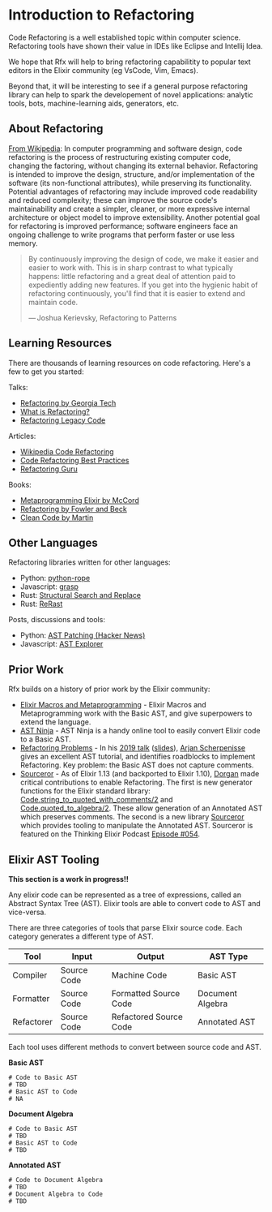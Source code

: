 # Introduction to Refactoring

Code Refactoring is a well established topic within computer science.
Refactoring tools have shown their value in IDEs like Eclipse and Intellij
Idea.

We hope that Rfx will help to bring refactoring capabilitity to popular text
editors in the Elixir community (eg VsCode, Vim, Emacs).

Beyond that, it will be interesting to see if a general purpose refactoring
library can help to spark the developement of novel applications: analytic
tools, bots, machine-learning aids, generators, etc.

## About Refactoring

[From Wikipedia](https://en.wikipedia.org/wiki/Code_refactoring): In computer
programming and software design, code refactoring is the process of
restructuring existing computer code, changing the factoring, without changing
its external behavior. Refactoring is intended to improve the design,
structure, and/or implementation of the software (its non-functional
attributes), while preserving its functionality. Potential advantages of
refactoring may include improved code readability and reduced complexity; these
can improve the source code's maintainability and create a simpler, cleaner, or
more expressive internal architecture or object model to improve extensibility.
Another potential goal for refactoring is improved performance; software
engineers face an ongoing challenge to write programs that perform faster or
use less memory.

> By continuously improving the design of code, we make it easier and easier to
> work with. This is in sharp contrast to what typically happens: little
> refactoring and a great deal of attention paid to expediently adding new
> features. If you get into the hygienic habit of refactoring continuously,
> you'll find that it is easier to extend and maintain code.
> 
> — Joshua Kerievsky, Refactoring to Patterns

## Learning Resources

There are thousands of learning resources on code refactoring.  Here's a
few to get you started:

Talks: 

- [Refactoring by Georgia Tech](https://www.youtube.com/watch?v=LsLniadcRTw)
- [What is Refactoring?](https://www.youtube.com/watch?v=DQJGRV9np40)
- [Refactoring Legacy Code](https://www.youtube.com/watch?v=p-oWHEfXEVs)

Articles:

- [Wikipedia Code Refactoring](https://en.wikipedia.org/wiki/Code_refactoring)
- [Code Refactoring Best Practices](https://www.altexsoft.com/blog/engineering/code-refactoring-best-practices-when-and-when-not-to-do-it/)
- [Refactoring Guru](https://refactoring.guru/refactoring)

Books:

- [Metaprogramming Elixir by McCord](https://pragprog.com/titles/cmelixir/metaprogramming-elixir/)
- [Refactoring by Fowler and Beck](https://martinfowler.com/books/refactoring.html)
- [Clean Code by Martin](https://www.amazon.com/Clean-Code-Handbook-Software-Craftsmanship/dp/0132350882)

## Other Languages

Refactoring libraries written for other languages:

- Python: [python-rope](https://github.com/python-rope/rope)
- Javascript: [grasp](https://graspjs.com)
- Rust: [Structural Search and Replace](https://rust-analyzer.github.io/manual.html#structural-search-and-replace)
- Rust: [ReRast](https://github.com/google/rerast)

Posts, discussions and tools:

- Python: [AST Patching (Hacker News)](https://news.ycombinator.com/item?id=27419237)
- Javascript: [AST Explorer](https://astexplorer.net/)

## Prior Work

Rfx builds on a history of prior work by the Elixir community:

- [Elixir Macros and Metaprogramming][macros] - Elixir Macros and
  Metaprogramming work with the Basic AST, and give superpowers to extend the
  language.
- [AST Ninja][astn] - AST Ninja is a handy online tool to easily convert Elixir
  code to a Basic AST.
- [Refactoring Problems][as_talk] - In his [2019 talk][as_talk]
  ([slides][as_slides]), [Arjan Scherpenisse][asgh] gives an excellent AST
  tutorial, and identifies roadblocks to implement Refactoring.  Key problem:
  the Basic AST does not capture comments.
- [Sourceror][sourceror] - As of Elixir 1.13 (and backported to Elixir 1.10),
  [Dorgan][dorgangh] made critical contributions to enable Refactoring.  The
  first is new generator functions for the Elixir standard library:
  [Code.string_to_quoted_with_comments/2][stqwc] and
  [Code.quoted_to_algebra/2][qta].  These allow generation of an Annotated AST
  which preserves comments.  The second is a new library [Sourceror][sourceror]
  which provides tooling to manipulate the Annotated AST.  Sourceror is
  featured on the Thinking Elixir Podcast [Episode #054][thinkx].

[macros]: https://www.google.com/search?q=elixir+macros+metaprogramming&oq=elixir+macros+metaprogramming&aqs=chrome.0.69i59j69i64j69i60.6516j0j1&sourceid=chrome&ie=UTF-8
[astn]: http://ast.ninja
[asgh]: https://github.com/arjan 
[as_talk]: https://www.youtube.com/watch?v=aM0BLWgr0g4&t=117s
[as_slides]: https://docs.google.com/presentation/d/15_xKuL_H4Eu-EkGarxVixCk192858avE1ef1gmcVKoc/edit#slide=id.g552f9bdc39_0_0
[sourceror]: https://github.com/doorgan/sourceror
[dorgangh]: https://github.com/doorgan
[stqwc]: https://hexdocs.pm/elixir/master/Code.html#quoted_to_algebra/2
[qta]: https://hexdocs.pm/elixir/master/Code.html#string_to_quoted_with_comments/2
[thinkx]: https://thinkingelixir.com/podcast-episodes/054-ast-parsing-using-sourceror-with-lucas-san-roman/

## Elixir AST Tooling

**This section is a work in progress!!**

Any elixir code can be represented as a tree of expressions, called an Abstract
Syntax Tree (AST).  Elixir tools are able to convert code to AST and
vice-versa.  

There are three categories of tools that parse Elixir source code.  Each
category generates a different type of AST.

| Tool       | Input       | Output                 | AST Type         |
|------------|-------------|------------------------|------------------|
| Compiler   | Source Code | Machine Code           | Basic AST        |
| Formatter  | Source Code | Formatted Source Code  | Document Algebra |
| Refactorer | Source Code | Refactored Source Code | Annotated AST    |

Each tool uses different methods to convert between source code and AST.

**Basic AST**

    # Code to Basic AST
    # TBD 
    # Basic AST to Code
    # NA

**Document Algebra**

    # Code to Basic AST
    # TBD 
    # Basic AST to Code
    # TBD

**Annotated AST**

    # Code to Document Algebra
    # TBD
    # Document Algebra to Code
    # TBD


